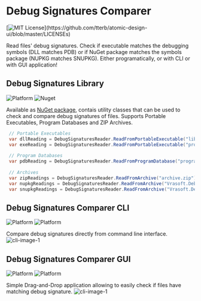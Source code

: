 # Debug Signatures Comparer
[![MIT License](https://img.shields.io/apm/l/atomic-design-ui.svg?)](https://github.com/tterb/atomic-design-ui/blob/master/LICENSEs)

Read files' debug signatures. Check if executable matches the debugging symbols (DLL matches PDB) or if NuGet package matches the symbols package (NUPKG matches SNUPKG). Either programatically, or with CLI or with GUI application!

## Debug Signatures Library
![Platform](https://img.shields.io/badge/.NET%20Standard-2.0-blue)
![Nuget](https://img.shields.io/nuget/v/Vrasoft.DebugSignatures)

Available as [NuGet package](https://www.nuget.org/packages/Vrasoft.DebugSignatures/), contais utility classes that can be used to check and compare debug signatures of files. Supports Portable Executables, Program Databases and ZIP Archives.

```c#
 // Portable Executables
 var dllReading = DebugSignaturesReader.ReadFromPortableExecutable("library.dll");
 var exeReading = DebugSignaturesReader.ReadFromPortableExecutable("program.exe");
  
 // Program Databases
 var pdbReading = DebugSignaturesReader.ReadFromProgramDatabase("program.pdb");
 
 // Archives
 var zipReadings = DebugSignaturesReader.ReadFromArchive("archive.zip");
 var nupkgReadings = DebugSignaturesReader.ReadFromArchive("Vrasoft.DebugSignatures.1.0.0.nupkg");
 var snupkgReadings = DebugSignaturesReader.ReadFromArchive("Vrasoft.DebugSignatures.1.0.0.snupkg");
```

## Debug Signatures Comparer CLI
![Platform](https://img.shields.io/badge/.NET%20Core-3.0-blue)
![Platform](https://img.shields.io/badge/OS-Windows%20|%20Linux%20|%20MacOS-lightgrey)

Compare debug signatures directly from command line interface.
![cli-image-1](https://i.imgur.com/K6NlOxY.png "Debug Signatures Comparer CLI")

## Debug Signatures Comparer GUI
![Platform](https://img.shields.io/badge/.NET%20Core-3.0%20WPF-blue)
![Platform](https://img.shields.io/badge/OS-Windows-lightgrey)

Simple Drag-and-Drop application allowing to easily check if files have matching debug signature.
![cli-image-1](https://i.imgur.com/3CxTfea.png "Debug Signatures Comparer GUI")
